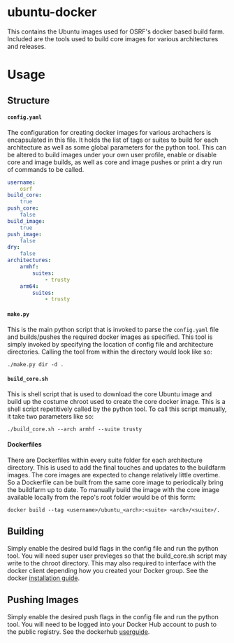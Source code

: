# ubuntu-docker
This contains the Ubuntu images used for OSRF's docker based build farm. Included are the tools used to build core images for various architectures and releases.

# Usage
## Structure
#### `config.yaml`
The configuration for creating docker images for various archachers is encapsulated in this file. It holds the list of tags or suites to build for each architecture as well as some global parameters for the python tool. This can be altered to build images under your own user profile, enable or disable core and image builds, as well as core and image pushes or print a dry run of commands to be called.
``` yaml
username:
    osrf
build_core:
    true
push_core:
    false
build_image:
    true
push_image:
    false
dry:
    false
architectures:
    armhf:
        suites:
            - trusty
    arm64:
        suites:
            - trusty
```


#### `make.py`
This is the main python script that is invoked to parse the `config.yaml` file and builds/pushes the required docker images as specified. This tool is simply invoked by specifying the location of config file and architecture directories. Calling the tool from within the directory would look like so:

```
./make.py dir -d .
```

#### `build_core.sh`
This is shell script that is used to download the core Ubuntu image and build up the costume chroot used to create the core docker image. This is a shell script repetitively called by the python tool. To call this script manually, it take two parameters like so:
``` shell
./build_core.sh --arch armhf --suite trusty
```

#### Dockerfiles
There are Dockerfiles within every suite folder for each architecture directory. This is used to add the final touches and updates to the buildfarm images. The core images are expected to change relatively little overtime. So a Dockerfile can be built from the same core image to periodically bring the buildfarm up to date. To manually build the image with the core image available locally from the repo's root folder would be of this form:
``` shell
docker build --tag <username>/ubuntu_<arch>:<suite> <arch>/<suite>/.
```


## Building
Simply enable the desired build flags in the config file and run the python tool. You will need super user prevleges so that the build_core.sh script may write to the chroot directory. This may also required to interface with the docker client depending how you created your Docker group. See the docker [installation guide](https://docs.docker.com/installation/ubuntulinux/#Create_a_Docker_group).

## Pushing Images
Simply enable the desired push flags in the config file and run the python tool. You will need to be logged into your Docker Hub account to push to the public registry. See the dockerhub [userguide](https://docs.docker.com/userguide/dockerhub/).
